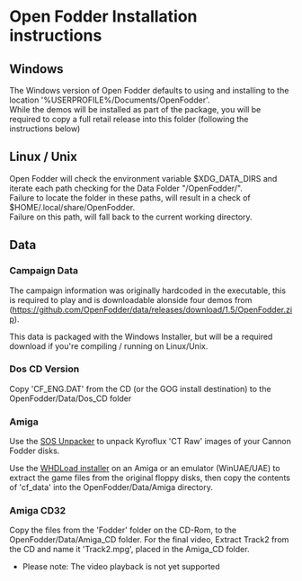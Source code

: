 # Open Fodder Installation instructions

## Windows

The Windows version of Open Fodder defaults to using and installing to the location '%USERPROFILE%/Documents/OpenFodder'.  
While the demos will be installed as part of the package, you will be required to copy a full retail release into this folder (following the instructions below)
  
  
## Linux / Unix

Open Fodder will check the environment variable $XDG_DATA_DIRS and iterate each path checking for the Data Folder "/OpenFodder/".  
Failure to locate the folder in these paths, will result in a check of $HOME/.local/share/OpenFodder.  
Failure on this path, will fall back to the current working directory.  
  
  
## Data
### Campaign Data

The campaign information was originally hardcoded in the executable, this is required to play and is downloadable alonside four demos from (https://github.com/OpenFodder/data/releases/download/1.5/OpenFodder.zip).  

This data is packaged with the Windows Installer, but will be a required download if you're compiling / running on Linux/Unix.  
  
  
### Dos CD Version
  
Copy 'CF_ENG.DAT' from the CD (or the GOG install destination) to the OpenFodder/Data/Dos_CD folder
  
### Amiga
  
Use the [SOS Unpacker](https://github.com/OpenFodder/SOS_Unpacker) to unpack Kyroflux 'CT Raw' images of your Cannon Fodder disks.
    
Use the [WHDLoad installer](http://www.whdload.de/games/CannonFodder.html) on an Amiga or an emulator (WinUAE/UAE) to extract the game files from the original floppy disks, then copy the contents of 'cf_data'  into the OpenFodder/Data/Amiga directory.  



### Amiga CD32
  
Copy the files from the 'Fodder' folder on the CD-Rom, to the OpenFodder/Data/Amiga_CD folder. For the final video, Extract Track2 from the CD and name it 'Track2.mpg', placed in the Amiga_CD folder.
  
* Please note: The video playback is not yet supported
  